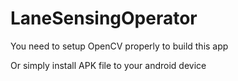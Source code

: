 # LaneSensingOperator

You need to setup OpenCV properly to build this app

Or simply install APK file to your android device

